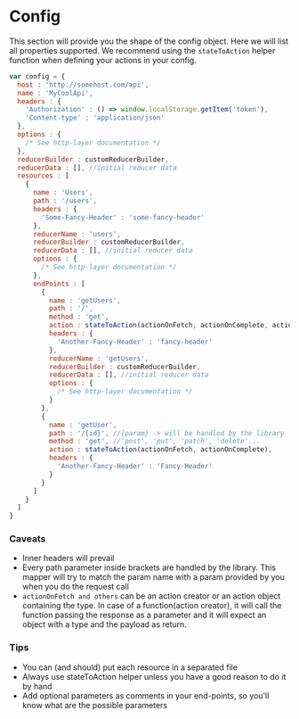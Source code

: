 # Config

This section will provide you the shape of the config object. Here we will list all properties supported. We recommend using the ``stateToAction`` helper function when defining your actions in your config.

```js
var config = {
  host : 'http://somehost.com/api',
  name : 'MyCoolApi',
  headers : {
    'Authorization' : () => window.localStorage.getItem('token'),
    'Content-type' : 'application/json'
  },
  options : {
    /* See http-layer documentation */
  },
  reducerBuilder : customReducerBuilder,
  reducerData : [], //initial reducer data
  resources : [
    {
      name : 'Users',
      path : '/users',
      headers : {
        'Some-Fancy-Header' : 'some-fancy-header'
      },
      reducerName : 'users',
      reducerBuilder : customReducerBuilder,
      reducerData : [], //initial reducer data
      options : { 
        /* See http-layer documentation */
      },
      endPoints : [
        {
          name : 'getUsers',
          path : '/',
          method : 'get',
          action : stateToAction(actionOnFetch, actionOnComplete, actionOnError, actionOnCancelled),
          headers : {
            'Another-Fancy-Header' : 'fancy-header'
          },
          reducerName : 'getUsers',
          reducerBuilder : customReducerBuilder,
          reducerData : [], //initial reducer data
          options : { 
            /* See http-layer documentation */
          }
        },
        {
          name : 'getUser',
          path : '/{id}', //{param} -> will be handled by the library
          method : 'get', //'post', 'put', 'patch', 'delete'...
          action : stateToAction(actionOnFetch, actionOnComplete),
          headers : {
            'Another-Fancy-Header' : 'Fancy-Header'
          }
        }
      ]
    }
  ]
}
```

### Caveats

* Inner headers will prevail
* Every path parameter inside brackets are handled by the library. This mapper will try to match the param name with a param provided by you when you do the request call
* ``actionOnFetch and others`` can be an action creator or an action object containing the type. In case of a function(action creator), it will call the function passing the response as a parameter and it will expect an object with a type and the payload as return.

### Tips

* You can (and should) put each resource in a separated file
* Always use stateToAction helper unless you have a good reason to do it by hand
* Add optional parameters as comments in your end-points, so you'll know what are the possible parameters
